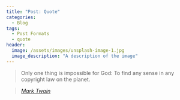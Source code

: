 ```yaml
---
title: "Post: Quote"
categories:
  - Blog
tags:
  - Post Formats
  - quote
header:
  image: /assets/images/unsplash-image-1.jpg
  image_description: "A description of the image"
---
```


> Only one thing is impossible for God: To find any sense in any copyright law on the planet.

> <cite><a href="http://www.brainyquote.com/quotes/quotes/m/marktwain163473.html">Mark Twain</a></cite>

